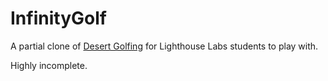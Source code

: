 # InfinityGolf

A partial clone of [Desert Golfing](https://itunes.apple.com/us/app/desert-golfing/id902062673?mt=8&uo=4&at=11lJMF&ct=infinitygolf) for Lighthouse Labs students to play with.

Highly incomplete.

